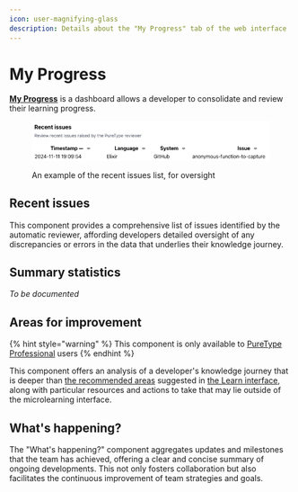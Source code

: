 ```yaml
---
icon: user-magnifying-glass
description: Details about the "My Progress" tab of the web interface
---
```


# My Progress

[**My Progress**](https://app.puretype.ai/user/activity) is a dashboard allows a developer to consolidate and review their learning progress.

<figure><img src="../.gitbook/assets/Screenshot 2024-11-13 at 18.43.13.png" alt=""><figcaption><p>An example of the recent issues list, for oversight</p></figcaption></figure>

## Recent issues

This component provides a comprehensive list of issues identified by the automatic reviewer, affording developers detailed oversight of any discrepancies or errors in the data that underlies their knowledge journey.

## Summary statistics

_To be documented_

## Areas for improvement

{% hint style="warning" %}
This component is only available to [PureType Professional](https://puretype.ai/#pricing) users
{% endhint %}

This component offers an analysis of a developer's knowledge journey that is deeper than [the recommended areas](learn.md#recommended-modules) suggested in [the Learn interface](learn.md), along with particular resources and actions to take that may lie outside of the microlearning interface.

## What's happening?

The "What's happening?" component aggregates updates and milestones that the team has achieved, offering a clear and concise summary of ongoing developments. This not only fosters collaboration but also facilitates the continuous improvement of team strategies and goals.
